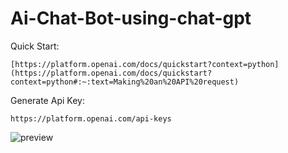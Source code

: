 ﻿# Ai-Chat-Bot-using-chat-gpt

Quick Start:

    [https://platform.openai.com/docs/quickstart?context=python](https://platform.openai.com/docs/quickstart?context=python#:~:text=Making%20an%20API%20request)

Generate Api Key:

    https://platform.openai.com/api-keys
 
![preview](https://github.com/zero07032/Ai-Chat-Bot-using-chat-gpt/assets/128919828/9a0cb048-5b81-4f05-95fa-2f85fa4e61b9)

